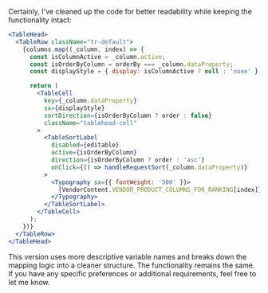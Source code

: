 Certainly, I've cleaned up the code for better readability while keeping the functionality intact:

```jsx
<TableHead>
  <TableRow className="tr-default">
    {columns.map((_column, index) => {
      const isColumnActive = _column.active;
      const isOrderByColumn = orderBy === _column.dataProperty;
      const displayStyle = { display: isColumnActive ? null : 'none' };

      return (
        <TableCell
          key={_column.dataProperty}
          sx={displayStyle}
          sortDirection={isOrderByColumn ? order : false}
          className="tablehead-cell"
        >
          <TableSortLabel
            disabled={editable}
            active={isOrderByColumn}
            direction={isOrderByColumn ? order : 'asc'}
            onClick={() => handleRequestSort(_column.dataProperty)}
          >
            <Typography sx={{ fontWeight: '500' }}>
              {VendorContent.VENDOR_PRODUCT_COLUMNS_FOR_RANKING[index]}
            </Typography>
          </TableSortLabel>
        </TableCell>
      );
    })}
  </TableRow>
</TableHead>
```

This version uses more descriptive variable names and breaks down the mapping logic into a cleaner structure. The functionality remains the same. If you have any specific preferences or additional requirements, feel free to let me know.
